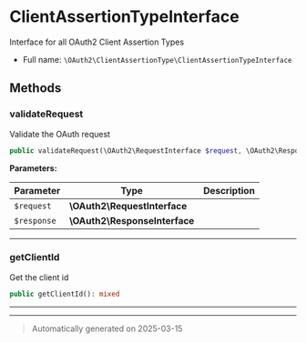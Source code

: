 
# ClientAssertionTypeInterface

Interface for all OAuth2 Client Assertion Types



* Full name: `\OAuth2\ClientAssertionType\ClientAssertionTypeInterface`



## Methods


### validateRequest

Validate the OAuth request

```php
public validateRequest(\OAuth2\RequestInterface $request, \OAuth2\ResponseInterface $response): mixed
```








**Parameters:**

| Parameter | Type | Description |
|-----------|------|-------------|
| `$request` | **\OAuth2\RequestInterface** |  |
| `$response` | **\OAuth2\ResponseInterface** |  |





***

### getClientId

Get the client id

```php
public getClientId(): mixed
```












***


***
> Automatically generated on 2025-03-15
